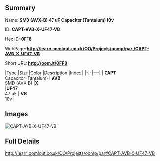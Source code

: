 

## Summary
 
Name: __SMD (AVX-B) 47 uF Capacitor (Tantalum) 10v__

ID: __CAPT-AVB-X-UF47-VB__

Hex ID: __0FF8__

WebPage: __http://learn.oomlout.co.uk/OO/Projects/oomp/part/CAPT-AVB-X-UF47-VB__

Short URL: __http://oom.lt/0FF8__


|Type   |Size   |Color   |Description   |Index   |
|-|-|---|
| __CAPT__ <br>Capacitor (Tantalum)  | __AVB__<br>SMD (AVX-B)   |__X__<br>    |__UF47__<br>47 uF    | __VB__<br> 10v |


## Images
![CAPT-AVB-X-UF47-VB](http://oomlout.com/oomp-gen/parts/CAPT-AVB-X-UF47-VB/CAPT-AVB-X-UF47-VB_420.jpg)

## Full Details

 http://learn.oomlout.co.uk/OO/Projects/oomp/part/CAPT-AVB-X-UF47-VB

